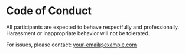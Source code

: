 # Code of Conduct

All participants are expected to behave respectfully and professionally. Harassment or inappropriate behavior will not be tolerated.

For issues, please contact: your-email@example.com
